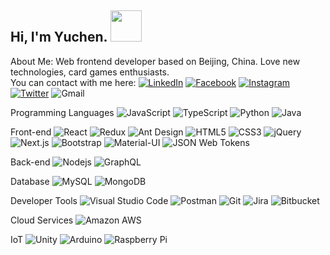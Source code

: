 <h2>Hi, I'm Yuchen. <img src="https://media.giphy.com/media/du3J3cXyzhj75IOgvA/giphy.gif" height="50"></h2>

About Me: Web frontend developer based on Beijing, China. Love new technologies, card games enthusiasts. <br/> You can contact with me here:
[![LinkedIn](https://img.shields.io/badge/-Yuchen%20Ye-0077B5?style=plastic&logo=LinkedIn&logoColor=white&link=https://www.linkedin.com/in/yuchen-ye/)](https://www.linkedin.com/in/yuchen-ye/)
[![Facebook](https://img.shields.io/badge/-Yuchen%20Ye-1877F2?style=plastic&logo=Facebook&logoColor=white&link=https://www.facebook.com/profile.php?id=100009571823981)](https://www.facebook.com/profile.php?id=100009571823981)
[![Instagram](https://img.shields.io/badge/-Yuchenau-E4405F?style=plastic&logo=Instagram&logoColor=white&link=https://www.instagram.com/yuchen_0321/)](https://www.instagram.com/yuchen_0321/)
[![Twitter](https://img.shields.io/badge/-Yuchenau-1DA1F2?style=plastic&logo=Twitter&logoColor=white&link=https://twitter.com/yuchenau)](https://twitter.com/yuchenau)
![Gmail](https://img.shields.io/badge/-yuchenau0321@gmail.com-D14836?style=plastic&logo=Gmail&logoColor=white&)

Programming Languages
![JavaScript](https://img.shields.io/badge/-JavaScript-F7DF1E?style=flat-square&logo=JavaScript&logoColor=black)
![TypeScript](https://img.shields.io/badge/-TypeScript-007ACC?style=flat-square&logo=TypeScript&logoColor=white)
![Python](https://img.shields.io/badge/-Python-3776AB?style=flat-square&logo=Python&logoColor=white)
![Java](https://img.shields.io/badge/-Java-007396?style=flat-square&logo=Java&logoColor=white)

Front-end
![React](https://img.shields.io/badge/-React-61DAFB?style=flat-square&logo=React&logoColor=black)
![Redux](https://img.shields.io/badge/-Redux-764ABC?style=flat-square&logo=Redux&logoColor=white)
![Ant Design](https://img.shields.io/badge/-Ant%20Design-0170FE?style=flat-square&logo=Ant-Design)
![HTML5](https://img.shields.io/badge/-HTML5-E34F26?style=flat-square&logo=html5&logoColor=white)
![CSS3](https://img.shields.io/badge/-CSS3-1572B6?style=flat-square&logo=css3)
![jQuery](https://img.shields.io/badge/-jQuery-0769AD?style=flat-square&logo=jQuery&logoColor=white)
![Next.js](https://img.shields.io/badge/-Next.js-000000?style=flat-square&logo=Next.js)
![Bootstrap](https://img.shields.io/badge/-Bootstrap-563D7C?style=flat-square&logo=Bootstrap)
![Material-UI](https://img.shields.io/badge/-Material%20UI-0081CB?style=flat-square&logo=Material-UI)
![JSON Web Tokens](https://img.shields.io/badge/-JSON%20web%20Tokens-000000?style=flat-square&logo=json-web-tokens&logoColor=white)

Back-end
![Nodejs](https://img.shields.io/badge/-Node.js-339933?style=flat-square&logo=Node.js&logoColor=white)
![GraphQL](https://img.shields.io/badge/-GraphQL-E10098?style=flat-square&logo=GraphQL&logoColor=white)

Database
![MySQL](https://img.shields.io/badge/-MySQL-4479A1?style=flat-square&logo=MySQL&logoColor=white)
![MongoDB](https://img.shields.io/badge/-MongoDB-47A248?style=flat-square&logo=MongoDB&logoColor=white)
<!-- ![Redis](https://img.shields.io/badge/-Redis-DC382D?style=flat-square&logo=redis&logoColor=white) -->

Developer Tools
![Visual Studio Code](https://img.shields.io/badge/-Visual%20Studio%20Code-007ACC?style=flat-square&logo=Visual-Studio-Code&logoColor=white)
![Postman](https://img.shields.io/badge/-Postman-FF6C37?style=flat-square&logo=Postman&logoColor=white)
![Git](https://img.shields.io/badge/-Git-F05032?style=flat-square&logo=Git&logoColor=white)
![Jira](https://img.shields.io/badge/-Jira-0052CC?style=flat-square&logo=Jira&logoColor=white)
![Bitbucket](https://img.shields.io/badge/-Bitbucket-0052CC?style=flat-square&logo=Bitbucket&logoColor=white)
<!-- ![Yarn](https://img.shields.io/badge/-yarn-2C8EBB?style=flat-square&logo=yarn&logoColor=white) -->

Cloud Services
![Amazon AWS](https://img.shields.io/badge/-Amazon%20AWS-232F3E?style=flat-square&logo=amazon-aws)

IoT
![Unity](https://img.shields.io/badge/-Unity-000000?style=flat-square&logo=Unity&logoColor=white)
![Arduino](https://img.shields.io/badge/-Arduino-00979D?style=flat-square&logo=Arduino&logoColor=white)
![Raspberry Pi](https://img.shields.io/badge/-Raspberry%20Pi-C51A4A?style=flat-square&logo=Raspberry-Pi)

<!-- ‣ Creative prototyping
![Adobe XD](https://img.shields.io/badge/-Adobe%20XD-FF26BE?style=flat-square&logo=Adobe-XD&logoColor=white)
![Adobe InDesign](https://img.shields.io/badge/-Adobe%20InDesign-EE3D8F?style=flat-square&logo=Adobe-InDesign&logoColor=white)
![Adobe Photoshop](https://img.shields.io/badge/-Adobe%20Photoshop-31A8FF?style=flat-square&logo=Adobe-Photoshop&logoColor=white)
![Adobe Illustrator](https://img.shields.io/badge/-Adobe%20Illustrator-FF9A00?style=flat-square&logo=Adobe-Illustrator&logoColor=white) -->
